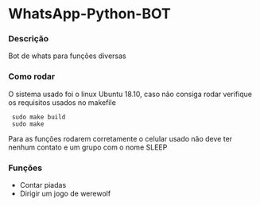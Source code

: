 # WhatsApp-Python-BOT

### Descrição
Bot de whats para funções diversas
### Como rodar
O sistema usado foi o linux Ubuntu 18.10, caso não consiga rodar verifique os requisitos usados no makefile 
```shell
 sudo make build 
 sudo make
  ```
Para as funções rodarem corretamente o celular usado não deve ter nenhum contato e um grupo com o nome SLEEP

### Funções 
- Contar piadas
- Dirigir um jogo de werewolf
